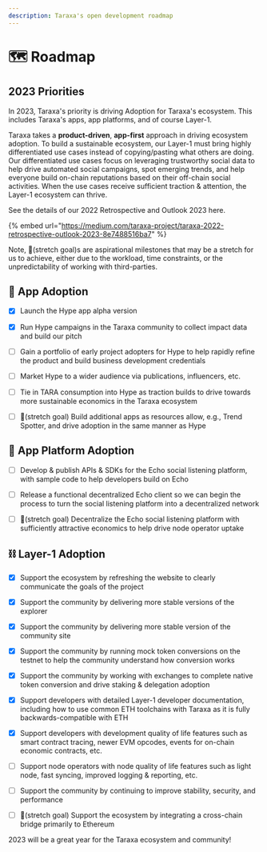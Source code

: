 ```yaml
---
description: Taraxa's open development roadmap
---
```


# 🗺 Roadmap

## 2023 Priorities

In 2023, Taraxa's priority is driving Adoption for Taraxa's ecosystem. This includes Taraxa's apps, app platforms, and of course Layer-1.&#x20;

Taraxa takes a **product-driven**, **app-first** approach in driving ecosystem adoption. To build a sustainable ecosystem, our Layer-1 must bring highly differentiated use cases instead of copying/pasting what others are doing. Our differentiated use cases focus on leveraging trustworthy social data to help drive automated social campaigns, spot emerging trends, and help everyone build on-chain reputations based on their off-chain social activities. When the use cases receive sufficient traction & attention, the Layer-1 ecosystem can thrive.

See the details of our 2022 Retrospective and Outlook 2023 here.&#x20;

{% embed url="https://medium.com/taraxa-project/taraxa-2022-retrospective-outlook-2023-8e7488516ba7" %}

Note, 🎈(stretch goal)s are aspirational milestones that may be a stretch for us to achieve, either due to the workload, time constraints, or the unpredictability of working with third-parties.&#x20;



## 📣 App Adoption&#x20;

* [x] Launch the Hype app alpha version
* [x] Run Hype campaigns in the Taraxa community to collect impact data and build our pitch
* [ ] Gain a portfolio of early project adopters for Hype to help rapidly refine the product and build business development credentials
* [ ] Market Hype to a wider audience via publications, influencers, etc.
* [ ] Tie in TARA consumption into Hype as traction builds to drive towards more sustainable economics in the Taraxa ecosystem
* [ ] 🎈(stretch goal) Build additional apps as resources allow, e.g., Trend Spotter, and drive adoption in the same manner as Hype



## 🚉 App Platform Adoption

* [ ] Develop & publish APIs & SDKs for the Echo social listening platform, with sample code to help developers build on Echo
* [ ] Release a functional decentralized Echo client so we can begin the process to turn the social listening platform into a decentralized network
* [ ] 🎈(stretch goal) Decentralize the Echo social listening platform with sufficiently attractive economics to help drive node operator uptake



## ⛓ Layer-1 Adoption

* [x] Support the ecosystem by refreshing the website to clearly communicate the goals of the project
* [x] Support the community by delivering more stable versions of the explorer
* [x] Support the community by delivering more stable version of the community site&#x20;
* [x] Support the community by running mock token conversions on the testnet to help the community understand how conversion works
* [x] Support the community by working with exchanges to complete native token conversion and drive staking & delegation adoption
* [x] Support developers with detailed Layer-1 developer documentation, including how to use common ETH toolchains with Taraxa as it is fully backwards-compatible with ETH
* [x] Support developers with development quality of life features such as smart contract tracing, newer EVM opcodes, events for on-chain economic contracts, etc.
* [ ] Support node operators with node quality of life features such as light node, fast syncing, improved logging & reporting, etc.
* [ ] Support the community by continuing to improve stability, security, and performance
* [ ] 🎈(stretch goal) Support the ecosystem by integrating a cross-chain bridge primarily to Ethereum&#x20;



2023 will be a great year for the Taraxa ecosystem and community!
